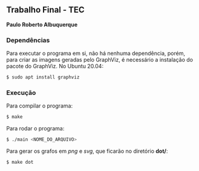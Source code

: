 ## Trabalho Final - TEC
**Paulo Roberto Albuquerque**

### Dependências

Para executar o programa em si, não há nenhuma dependência, porém, para criar as imagens geradas pelo GraphViz, é necessário a instalação do pacote do GraphViz.
No Ubuntu 20.04:
```sh
$ sudo apt install graphviz
```

### Execução
Para compilar o programa:
```sh
$ make
```

Para rodar o programa:
```sh
$ ./main <NOME_DO_ARQUIVO>
```

Para gerar os grafos em _png_ e _svg_, que ficarão no diretório **dot/**:
```sh
$ make dot
```